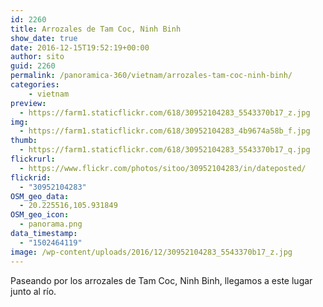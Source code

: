 ```yaml
---
id: 2260
title: Arrozales de Tam Coc, Ninh Binh
show_date: true
date: 2016-12-15T19:52:19+00:00
author: sito
guid: 2260
permalink: /panoramica-360/vietnam/arrozales-tam-coc-ninh-binh/
categories:
    - vietnam
preview:
  - https://farm1.staticflickr.com/618/30952104283_5543370b17_z.jpg
img:
  - https://farm1.staticflickr.com/618/30952104283_4b9674a58b_f.jpg
thumb:
  - https://farm1.staticflickr.com/618/30952104283_5543370b17_q.jpg
flickrurl:
  - https://www.flickr.com/photos/sitoo/30952104283/in/dateposted/
flickrid:
  - "30952104283"
OSM_geo_data:
  - 20.225516,105.931849
OSM_geo_icon:
  - panorama.png
data_timestamp:
  - "1502464119"
image: /wp-content/uploads/2016/12/30952104283_5543370b17_z.jpg
---
```

Paseando por los arrozales de Tam Coc, Ninh Binh, llegamos a este lugar junto al río.